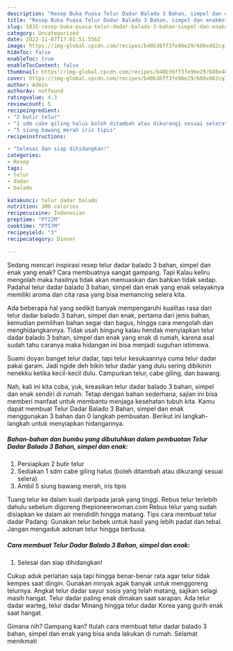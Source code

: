 ```yaml
---
description: "Resep Buka Puasa Telur Dadar Balado 3 Bahan, simpel dan enakAnti Ribet"
title: "Resep Buka Puasa Telur Dadar Balado 3 Bahan, simpel dan enakAnti Ribet"
slug: 1835-resep-buka-puasa-telur-dadar-balado-3-bahan-simpel-dan-enakanti-ribet
category: Uncategorized
date: 2022-11-07T17:01:51.556Z
image: https://img-global.cpcdn.com/recipes/b40b36ff3fe96e29/680x482cq70/telur-dadar-balado-3-bahan-simpel-dan-enak-foto-resep-utama.jpg
hideToc: false
enableToc: true
enableTocContent: false
thumbnail: https://img-global.cpcdn.com/recipes/b40b36ff3fe96e29/680x482cq70/telur-dadar-balado-3-bahan-simpel-dan-enak-foto-resep-utama.jpg
cover: https://img-global.cpcdn.com/recipes/b40b36ff3fe96e29/680x482cq70/telur-dadar-balado-3-bahan-simpel-dan-enak-foto-resep-utama.jpg
author: Admin
authorAv: notfound
ratingvalue: 4.3
reviewcount: 5
recipeingredient:
- "2 butir telur"
- "1 sdm cabe giling halus boleh ditambah atau dikurangi sesuai selera"
- "5 siung bawang merah iris tipis"
recipeinstructions:

- "Selesai dan siap dihidangkan!"
categories:
- Resep
tags:
- telur
- dadar
- balado

katakunci: telur dadar balado 
nutrition: 300 calories
recipecuisine: Indonesian
preptime: "PT22M"
cooktime: "PT57M"
recipeyield: "3"
recipecategory: Dinner

---
```



Sedang mencari inspirasi resep telur dadar balado 3 bahan, simpel dan enak yang enak? Cara membuatnya sangat gampang. Tapi Kalau keliru mengolah maka hasilnya tidak akan memuaskan dan bahkan tidak sedap. Padahal telur dadar balado 3 bahan, simpel dan enak yang enak selayaknya memiliki aroma dan cita rasa yang bisa memancing selera kita.


Ada beberapa hal yang sedikit banyak mempengaruhi kualitas rasa dari telur dadar balado 3 bahan, simpel dan enak, pertama dari jenis bahan, kemudian pemilihan bahan segar dan bagus, hingga cara mengolah dan menghidangkannya. Tidak usah bingung kalau hendak menyiapkan telur dadar balado 3 bahan, simpel dan enak yang enak di rumah, karena asal sudah tahu caranya maka hidangan ini bisa menjadi suguhan istimewa.

Suami doyan banget telur dadar, tapi telur kesukaannya cuma telur dadar pakai garam. Jadi ngide deh bikin telur dadar yang dulu sering dibikinin nenekku ketika kecil-kecil dulu. Campurkan telur, cabe giling, dan bawang.


Nah, kali ini kita coba, yuk, kreasikan telur dadar balado 3 bahan, simpel dan enak sendiri di rumah. Tetap dengan bahan sederhana, sajian ini bisa memberi manfaat untuk membantu menjaga kesehatan tubuh kita. Kamu dapat membuat Telur Dadar Balado 3 Bahan, simpel dan enak menggunakan 3 bahan dan 0 langkah pembuatan. Berikut ini langkah-langkah untuk menyiapkan hidangannya.

<!--inarticleads1-->

##### Bahan-bahan dan bumbu yang dibutuhkan dalam pembuatan Telur Dadar Balado 3 Bahan, simpel dan enak:

1. Persiapkan 2 butir telur
1. Sediakan 1 sdm cabe giling halus (boleh ditambah atau dikurangi sesuai selera)
1. Ambil 5 siung bawang merah, iris tipis


Tuang telur ke dalam kuali daripada jarak yang tinggi. Rebus telur terlebih dahulu sebelum digoreng thepioneerwoman.com Rebus telur yang sudah disiapkan ke dalam air mendidih hingga matang. Tips cara membuat telur dadar Padang: Gunakan telur bebek untuk hasil yang lebih padat dan tebal. Jangan mengaduk adonan telur hingga berbusa. 

<!--inarticleads2-->

##### Cara membuat Telur Dadar Balado 3 Bahan, simpel dan enak:


1. Selesai dan siap dihidangkan!

Cukup aduk perlahan saja tapi hingga benar-benar rata agar telur tidak kempes saat dingin. Gunakan minyak agak banyak untuk menggoreng telurnya. Angkat telur dadar sayur sosis yang telah matang, sajikan selagi masih hangat. Telur dadar paling enak dimakan saat sarapan. Ada telur dadar warteg, telur dadar Minang hingga telur dadar Korea yang gurih enak saat hangat. 

Gimana nih? Gampang kan? Itulah cara membuat telur dadar balado 3 bahan, simpel dan enak yang bisa anda lakukan di rumah. Selamat menikmati
